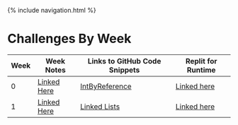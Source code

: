 {% include navigation.html %}
# Challenges By Week

| Week | Week Notes | Links to GitHub Code Snippets | Replit for Runtime| 
| ----- | ----- | ----- | ----- |
|     0|[Linked Here](https://devamshri.github.io/Tri-3-Devam-Challenges/Week0)| [IntByReference](https://github.com/devamshri/Tri-3-Devam-Challenges/tree/main/src/com/devamchallenges)| [Linked here](https://replit.com/@D3vIs4G0d/Tri3DevamChallenges#src/com/devamchallenges/IntByReference.java)
|     1|[Linked Here](https://devamshri.github.io/Tri-3-Devam-Challenges/Week1)| [Linked Lists](https://github.com/devamshri/Tri-3-Devam-Challenges/tree/main/src/com/devamchallenges/linkedlist2)| [Linked here](https://replit.com/@D3vIs4G0d/Tri3DevamChallenges#src/com/devamchallenges/linkedlist2/LinkedList.java)